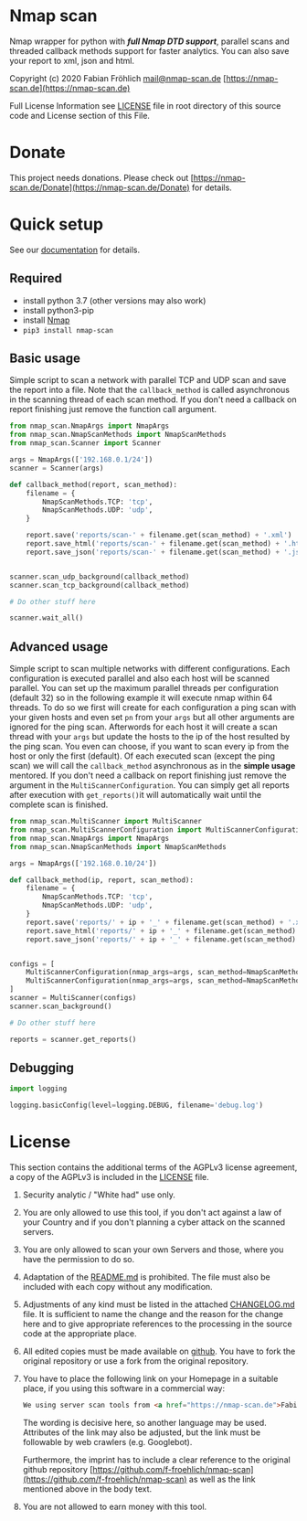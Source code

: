 Nmap scan
=========
Nmap wrapper for python with ***full Nmap DTD support***, parallel scans and threaded callback methods support for faster analytics. You can also save your report to xml, json and html.

Copyright (c) 2020 Fabian Fröhlich <mail@nmap-scan.de> [https://nmap-scan.de](https://nmap-scan.de)

Full License Information see  [LICENSE](https://github.com/f-froehlich/nmap-scan/blob/master/LICENSE) file in root directory of this source code and License section of this File.

# Donate
This project needs donations. Please check out [https://nmap-scan.de/Donate](https://nmap-scan.de/Donate) for details.


# Quick setup
See our [documentation](https://nmap-scan.de) for details.

## Required
* install python 3.7 (other versions may also work)
* install python3-pip
* install [Nmap](https://github.com/nmap/nmap) 
* `pip3 install nmap-scan`

## Basic usage
Simple script to scan a network with parallel TCP and UDP scan and save the report into a file. Note that the `callback_method` is called asynchronous in the scanning thread of each scan method. If you don't need a callback on report finishing just remove the function call argument.
```python
from nmap_scan.NmapArgs import NmapArgs
from nmap_scan.NmapScanMethods import NmapScanMethods
from nmap_scan.Scanner import Scanner

args = NmapArgs(['192.168.0.1/24'])
scanner = Scanner(args)

def callback_method(report, scan_method):
    filename = {
        NmapScanMethods.TCP: 'tcp',
        NmapScanMethods.UDP: 'udp',
    }

    report.save('reports/scan-' + filename.get(scan_method) + '.xml')
    report.save_html('reports/scan-' + filename.get(scan_method) + '.html')
    report.save_json('reports/scan-' + filename.get(scan_method) + '.json')


scanner.scan_udp_background(callback_method)
scanner.scan_tcp_background(callback_method)

# Do other stuff here

scanner.wait_all()

```

## Advanced usage
Simple script to scan multiple networks with different configurations. Each configuration is executed parallel and also each host will be scanned parallel. You can set up the maximum parallel threads per configuration (default 32) so in the following example it will execute nmap within 64 threads. To do so we first will create for each configuration a ping scan with your given hosts and even set `pn` from your `args` but all other arguments are ignored for the ping scan. Afterwords for each host it will create a scan thread with your `args` but update the hosts to the ip of the host resulted by the ping scan. You even can choose, if you want to scan every ip from the host or only the first (default). Of each executed scan (except the ping scan) we will call the `callback_method` asynchronous as in the **simple usage** mentored. If you don't need a callback on report finishing just remove the argument in the `MultiScannerConfiguration`. You can simply get all reports after execution with `get_reports()`it will automatically wait until the complete scan is finished.

```python
from nmap_scan.MultiScanner import MultiScanner
from nmap_scan.MultiScannerConfiguration import MultiScannerConfiguration
from nmap_scan.NmapArgs import NmapArgs
from nmap_scan.NmapScanMethods import NmapScanMethods

args = NmapArgs(['192.168.0.10/24'])

def callback_method(ip, report, scan_method):
    filename = {
        NmapScanMethods.TCP: 'tcp',
        NmapScanMethods.UDP: 'udp',
    }
    report.save('reports/' + ip + '_' + filename.get(scan_method) + '.xml')
    report.save_html('reports/' + ip + '_' + filename.get(scan_method) + '.html')
    report.save_json('reports/' + ip + '_' + filename.get(scan_method) + '.json')


configs = [
    MultiScannerConfiguration(nmap_args=args, scan_method=NmapScanMethods.TCP, callback_method=callback_method),
    MultiScannerConfiguration(nmap_args=args, scan_method=NmapScanMethods.UDP, callback_method=callback_method),
]
scanner = MultiScanner(configs)
scanner.scan_background()

# Do other stuff here

reports = scanner.get_reports()

```

## Debugging

```python
import logging

logging.basicConfig(level=logging.DEBUG, filename='debug.log')
```

# License
This section contains the additional terms of the AGPLv3 license agreement, a copy of the AGPLv3 is included in the [LICENSE](https://github.com/f-froehlich/nmap-scan/blob/master/LICENSE) file.

1. Security analytic / "White had" use only.
2. You are only allowed to use this tool, if you don't act against a law of your Country and if you don't planning a cyber attack on the scanned servers.
3. You are only allowed to scan your own Servers and those, where you have the permission to do so.
4. Adaptation of the [README.md](https://github.com/f-froehlich/nmap-scan/blob/master/README.md) is prohibited. The file must also be included with each copy without any modification. 

5. Adjustments of any kind must be listed in the attached [CHANGELOG.md](https://github.com/f-froehlich/monitoring-utils/blob/master/CHANGELOG.md) file. It is sufficient to name the change and the reason for the change here and to give appropriate references to the processing in the source code at the appropriate place.

6. All edited copies must be made available on [github](https://github.com). You have to fork the original repository or use a fork from the original repository.

7. You have to place the following link on your Homepage in a suitable place, if you using this software in a commercial way:

    ```html
    We using server scan tools from <a href="https://nmap-scan.de">Fabian Fr&ouml;hlich</a>
   ```

    The wording is decisive here, so another language may be used. Attributes of the link may also be adjusted, but the link must be followable by web crawlers (e.g. Googlebot).

    Furthermore, the imprint has to include a clear reference to the original github repository [https://github.com/f-froehlich/nmap-scan](https://github.com/f-froehlich/nmap-scan) as well as the link mentioned above in the body text.
    
8. You are not allowed to earn money with this tool.


